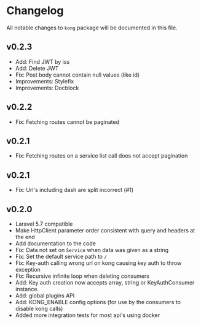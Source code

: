 # Changelog

All notable changes to `kong` package will be documented in this file.

## v0.2.3
* Add: Find JWT by iss
* Add: Delete JWT
* Fix: Post body cannot contain null values (like id)
* Improvements: Stylefix
* Improvements: Docblock

## v0.2.2
* Fix: Fetching routes cannot be paginated

## v0.2.1
* Fix: Fetching routes on a service list call does not accept pagination

## v0.2.1
* Fix: Url's including dash are split incorrect (#1)

## v0.2.0

* Laravel 5.7 compatible
* Make HttpClient parameter order consistent with query and headers at the end
* Add documentation to the code
* Fix: Data not set on `Service` when data was given as a string
* Fix: Set the default service path to `/`
* Fix: Key-auth calling wrong url on kong causing key auth to throw exception
* Fix: Recursive infinite loop when deleting consumers
* Add: Key auth creation now accepts array, string or KeyAuthConsumer instance.
* Add: global plugins API
* Add: KONG_ENABLE config options (for use by the consumers to disable kong calls)
* Added more integration tests for most api's using docker
